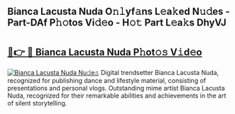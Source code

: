 ## Bianca Lacusta Nuda O𝚗𝚕yf𝚊ns L𝚎a𝚔ed N𝚞𝚍es - Part-DAf P𝚑𝚘tos Vi𝚍𝚎o - H𝚘𝚝 Part L𝚎a𝚔s DhyVJ

# <h2><a href="http://kf6hmt8.oniu.top/?m=Bianca+Lacusta+Nuda">🔗👉 🔴 Bianca Lacusta Nuda P𝚑ot𝚘𝚜 V𝚒d𝚎o</a></h2>

[![Bianca Lacusta Nuda Nu𝚍e𝚜](https://i.imgur.com/0qMVB7G.gif)](http://kf6hmt8.oniu.top/?m=Bianca+Lacusta+Nuda)
Digital trendsetter Bianca Lacusta Nuda, recognized for publishing dance and lifestyle material, consisting of presentations and personal vlogs. Outstanding mime artist Bianca Lacusta Nuda, recognized for their remarkable abilities and achievements in the art of silent storytelling.  
